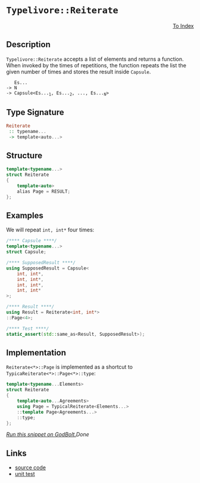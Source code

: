 <!-- Copyright 2024 Feng Mofan
SPDX-License-Identifier: Apache-2.0 -->

# `Typelivore::Reiterate`

<p style='text-align: right;'><a href="../../../facilities/metafunctions.md#typelivore-reiterate">To Index</a></p>

## Description

`Typelivore::Reiterate` accepts a list of elements and returns a function. When invoked by the times of repetitions, the function repeats the list the given number of times and stores the result inside `Capsule`.

<pre><code>   Es...
-> N
-> Capsule&lt;Es...<sub>1</sub>, Es...<sub>2</sub>, ..., Es...<sub>N</sub>&gt;</code></pre>

## Type Signature

```Haskell
Reiterate
 :: typename...
 -> template<auto...>
```

## Structure

```C++
template<typename...>
struct Reiterate
{
    template<auto>
    alias Page = RESULT;
};
```

## Examples

We will repeat `int, int*` four times:

```C++
/**** Capsule ****/
template<typename...>
struct Capsule;

/**** SupposedResult ****/
using SupposedResult = Capsule<
    int, int*,
    int, int*,
    int, int*,
    int, int*
>;

/**** Result ****/
using Result = Reiterate<int, int*>
::Page<4>;

/**** Test ****/
static_assert(std::same_as<Result, SupposedResult>);
```

## Implementation

`Reiterate<*>::Page` is implemented as a shortcut to `TypicaReiterate<*>::Page<*>::type`:

```C++
template<typename...Elements>
struct Reiterate
{
    template<auto...Agreements>
    using Page = TypicalReiterate<Elements...>
    ::template Page<Agreements...>
    ::type;
};
```

[*Run this snippet on GodBolt.*](https://godbolt.org/#z:OYLghAFBqd5QCxAYwPYBMCmBRdBLAF1QCcAaPECAMzwBtMA7AQwFtMQByARg9KtQYEAysib0QXACx8BBAKoBnTAAUAHpwAMvAFYTStJg1DIApACYAQuYukl9ZATwDKjdAGFUtAK4sGIAKwAzKSuADJ4DJgAcj4ARpjEIACc0gAOqAqETgwe3r4BwemZjgLhkTEs8Ykptpj2JQxCBEzEBLk%2BfkG19dlNLQRl0XEJydIKza3t%2BV3j/YMVVaMAlLaoXsTI7BwA9ABU%2BweHR8e72yYaAIJ7BwDUACKYqa6MyHiYCjeHZ5fXJ39H3wu5yuhxu2FUBFcFiYyAA1p8DoDISxUgZISZAm4CABPJ7MNgAOiJGOwwPGxC8DjBEKhMPhJgA7FYGXcMVZLsDkaimOjMcCbgKbly0ZgMVjcYxWJgiQSSTdkAYFB8PIImBEEqR%2BYKcXipTLsPQ2IIFMCSWSCBSqeDIQx0NC4WKVc11cQxQbMEaCAoZWbAqSOUytQLhTzRZidZLCUSLsBiJgPYwvWbLoKbl5MkYbgBZTzoG4Yu43J1qyKuzHuz3eomkG4xuMJ40%2Bv1s00slscn6gtxMVIKLz0BH7JEe7m88W6qOy5uXcmUghFnt9%2BjtoGd24AFVxeFEtAASphCAlQ4PTpyRyKxRH8dKiRXEybpxdZ1TN6lt2J94fiKHW%2ByLqmQzHJgvCIJt/X/QVn3nZRiFQIhlCYYBMHzQM20CP9gW2bYbmhJQFyUEAgyFc8f0xYCiBuABJZMIIFOMAEcvDwOMPggSj80CVlOJuDQliIqCbhguDUAQpCxWox9U0ZP9U1TdMImAIUJQ4wtu17fswzcX0ZMFRkuIwlNtRIoCQNQKiaNTBimJYm42JUgsbi4PjDIFAShPgxDNIk8CpMDFzZPkzMIxUhd1OXctDXvMCV18/TTR%2BbD92QdZMgAN2Q7sCKIwDNPIszvKIqzmPeWyzA4rTuMo5zaJuNzYI8sTMQK/zpKIuSM0U4KHOtWkHXDCVr0E%2BqRM88SbgAWhuMwSRAEAIws2SBVmnLs1zN1IsbaswQ2r1ovQoi9JXbLjNy0yZTreNKwWgVAsU0TkIc9yRsatwLobXbiWbfaAzijsQX%2BAGvkw0FKJRHaeWyE9AV%2BQGAcBM8wdI8dIxvAk72NGiBM/SFv3RAMdODE6xTy87Y0u%2B9rrTDrBM8kLX3fPcDxxpH0Y%2BqcfMFZaTppl63sraL/OWiUjrQgz/thxFgducFWFRZCgbXCWh3ioEzECCIFS8LByrQBhNlSJNHyl/ZQqXeXJcuHLLwGvVPvAgS1LNo7Fd2G4hC8VIikwdB9yXecFYuW63Y9r2ffeft5wcx2NLFIiIgIGt492TV/PjxPBGTuPBHTghM9T7ObiT00vrFmGbl9iOoeBIOK9oSPuOxo8xzTwuM5o2b7rFSRtJVsv13ef2LafZpHGQAB9JglQSAgIHGdBZoUKUJ4fNxa4T4PPYyb215JPj0I4FZaE4fxeD8DgtFIVBOC0yxrFqtYNgetWeFIAhNAPlZYQCSQCQ0AAOMwZgkhJC4P4f%2Bf8uAMgZNII%2BHBJC8BYBIDQGhSBnwvlfDgvAFAgBQW/c%2BB9SBwFgDARAIA1gEFSCBcglA0AojoAkKIUpOCqD/gANnGqwyQNxgDIGQI5H%2BZheDe0ICQPA88uAyEECIMQ7ApCSPkEoNQ79SC6AkQAd2/KkTgPBD7H1PsojBAB5EClD5yoCoDcFh7DOHcN4fwgkZUIAeDofQYg%2BZn5LF4HgrQKwIBIFoW%2BVx1CIABPoYkYAUgzB8DoDjbBEBYjKNiBEFo2JtG8CScwYg2JDGxG0JgBwaTSC0M9IYhgtBUn4NIFgWIXhgDdloLQbB3BeBYBYIYYA4hKn4DjA4PA6UmkX0wKofJIEtgv3jnUZRtA8CxG/FkjwWBlEWjwIg5ppB0rEFiFvB4bSjDTKMO/FYVADDAAUAANTeGowxeJCn8CkTuWR0g7kKJUOoSpqj9DtJQNYaw%2BgZnYMgCsVABtshNPGnPAsphb6WDMOgjZxAxHvHgCsOw%2BSGguFtFMPwEiwjqgWCMCRRQsgCCxXoIlDR5jDESBI1FvSBB9EmJ4DoehaUNAZQMPFVKWUTDaEy/INKeWUsqASlFD9NgSF0RwE%2BqCDGcEsWwjhXCeF8KkA42yuARFuPMIEJyXjDkrAQJgJgWBEgQE/iASQgQCRJECNAjQkgzCSFYcg/wrCkj6E4PA0giCdUElYVwVhf8kgQNYf4SQoCbWsJlZUjBWCcGv0OYQkhfiyEmKoRQEJqAXEMKYRwFoLBUoMnGkweUBhMxcCSASLgv8hH4CIAi8R8jpHiDkc8xQrzlG6CiRonsaTJXSrQbwIxaazEWKsYq0t7THKVurRoWyzjAkJHcYEMwniE34N8f4rNi6yAZtCa4lAZaIkgJQTQOuCQ4kJMqRklJhSb1ZJyXkgpazimJlKeU5R1Tan1MaYU1p7TOkX26WivpSLKlDJGZCQpEzYEX2mbMlJCytgX2Wasl%2BGytlKB2QBhSibjmIXOZc65jBbmyGbY8%2BR7alHvJAFEo93zoU2HgwCs1l8QUCDBRCziUKrAwrhQkBtSLAXdBA84CArhSU4ttEKxYhKMjEpyHy7FpByXZBkwSkTdLGg8sk5ptlgrOXCupbYHTSnuVzEM7J0V6xxVOQ9VK/RMa5XjpsQqKdFaq2/3VXWkgy7dXrp8Qao1JrKCSq9T6yt9qGT%2BCSFAwIDqnXhujegzgcbcGJqIaQ8hpjgn7pzWwTg%2BabEsAUKlPhqUPMinGLWzVYi9DPPIxIJ5sgqNvIvroYIPatHNP7Y5lLHBjEUJAjccxljiulfK5V0M4x53brCcuwIa7vEEJTXl3dNC5sHrK57MeFWkhjyqwQMeqhOHRPPcQS9iTklZLvdd7JuS0WFNfYId9FSgOYBqXUsQv61n/r2chlpxVen9OURB5KUG1kwamTMuZ2IkNLIRWh3gGHtkehwwcjdfATmEcwFcm5ayGsPKa5RxRbWdAgGCPRnjvzmPIrYw0Jp2w54Md4xYWFQ74WIpYyiuoom/DicxWZqT6B1PGdUySoXKn5MUssxp1lvRTN5GU/L%2BlBnyhcoFf0XTsxWii4lasGzsjevJaHc58bZWbh7YJId7zmq/NLf1aQQ1xqRisdgeF2jlbAiBH8GA8NyDvcMkDSby%2BqXbDxuW0sc1kh/DWsgQyZBf9JAgK4AAswUbYGBD66bzBAWP72cESH2Neeo/rIvdkC1QA%3D)$Done$

## Links

- [source code](../../../../conceptrodon/descend/typelivore/reiterate.hpp)
- [unit test](../../../../tests/unit/metafunctions/typelivore/reiterate.test.hpp)
